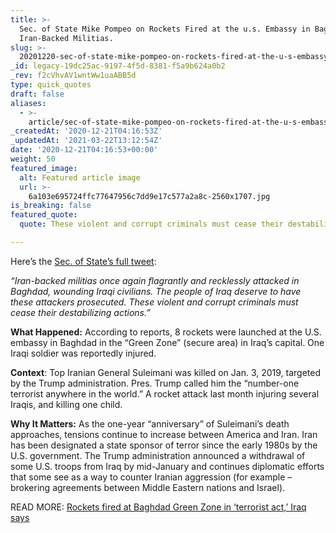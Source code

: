 ```yaml
---
title: >-
  Sec. of State Mike Pompeo on Rockets Fired at the u.s. Embassy in Baghdad From
  Iran-Backed Militias.
slug: >-
  20201220-sec-of-state-mike-pompeo-on-rockets-fired-at-the-u-s-embassy-in-baghdad-from-iran-backed-militias
_id: legacy-19dc25ac-9197-4f5d-8381-f5a9b624a0b2
_rev: f2cVhvAV1wntWw1uaABB5d
type: quick_quotes
draft: false
aliases:
  - >-
    article/sec-of-state-mike-pompeo-on-rockets-fired-at-the-u-s-embassy-in-baghdad-from-iran-backed-militias/
_createdAt: '2020-12-21T04:16:53Z'
_updatedAt: '2021-03-22T13:12:54Z'
date: '2020-12-21T04:16:53+00:00'
weight: 50
featured_image:
  alt: Featured article image
  url: >-
    6a103e695724ffc77647956c7dd9e17c577a2a8c-2560x1707.jpg
is_breaking: false
featured_quote:
  quote: These violent and corrupt criminals must cease their destabilizing actions.

---
```

Here’s the [Sec. of State’s full tweet](https://twitter.com/SecPompeo/status/1340848030141075457?s=20):

_“Iran-backed militias once again flagrantly and recklessly attacked in Baghdad, wounding Iraqi civilians. The people of Iraq deserve to have these attackers prosecuted. These violent and corrupt criminals must cease their destabilizing actions.”_

**What Happened:** According to reports, 8 rockets were launched at the U.S. embassy in Baghdad in the “Green Zone” (secure area) in Iraq’s capital. One Iraqi soldier was reportedly injured.

**Context**: Top Iranian General Suleimani was killed on Jan. 3, 2019, targeted by the Trump administration. Pres. Trump called him the “number-one terrorist anywhere in the world.” A rocket attack last month injuring several Iraqis, and killing one child.

**Why It Matters:** As the one-year “anniversary” of Suleimani’s death approaches, tensions continue to increase between America and Iran. Iran has been designated a state sponsor of terror since the early 1980s by the U.S. government. The Trump administration announced a withdrawal of some U.S. troops from Iraq by mid-January and continues diplomatic efforts that some see as a way to counter Iranian aggression (for example – brokering agreements between Middle Eastern nations and Israel).

READ MORE: [Rockets fired at Baghdad Green Zone in ‘terrorist act,’ Iraq says](https://www.cnn.com/2020/12/20/middleeast/iraq-baghdad-green-zone-attack/index.html)